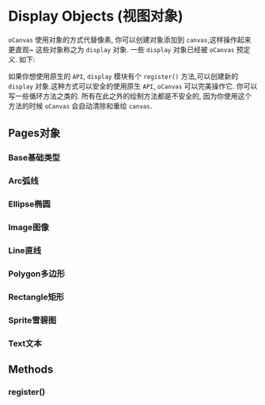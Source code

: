 # Display Objects (视图对象)

`oCanvas` 使用对象的方式代替像素, 你可以创建对象添加到 `canvas`,这样操作起来更直观~ 这些对象称之为 `display` 对象. 一些 `display` 对象已经被 `oCanvas` 预定义. 如下:

如果你想使用原生的 `API`, `display` 模块有个 `register()` 方法,可以创建新的 `display` 对象.这种方式可以安全的使用原生 `API`, `oCanvas` 可以完美操作它. 你可以写一些循环方法之类的. 所有在此之外的绘制方法都是不安全的, 因为你使用这个方法的时候 `oCanvas` 会自动清除和重绘 `canvas`.

## Pages对象

### Base基础类型

### Arc弧线

### Ellipse椭圆

### Image图像

### Line直线

### Polygon多边形

### Rectangle矩形

### Sprite雪碧图

### Text文本

## Methods

### register()
